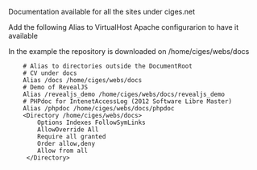 Documentation available for all the sites under ciges.net

Add the following Alias to VirtualHost Apache configurarion to have it available

In the example the repository is downloaded on /home/ciges/webs/docs 

```apacheconf
    # Alias to directories outside the DocumentRoot
    # CV under docs
    Alias /docs /home/ciges/webs/docs
    # Demo of RevealJS
    Alias /revealjs_demo /home/ciges/webs/docs/revealjs_demo
    # PHPdoc for IntenetAccessLog (2012 Software Libre Master)
    Alias /phpdoc /home/ciges/webs/docs/phpdoc
    <Directory /home/ciges/webs/docs>
        Options Indexes FollowSymLinks
        AllowOverride All 
        Require all granted
        Order allow,deny
        Allow from all
     </Directory>
```
